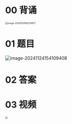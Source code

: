 # 00 背诵

<img src="C:\Users\Administrator\AppData\Roaming\Typora\typora-user-images\image-20241124182214871.png" alt="image-20241124182214871" style="zoom:50%;" />



# 01 题目

![image-20241124154109408](https://cvp.oss-cn-shanghai.aliyuncs.com/202411241541500.png)



# 02 答案





# 03 视频

<img src="C:\Users\Administrator\AppData\Roaming\Typora\typora-user-images\image-20241124172620807.png" style="zoom:50%;" />
